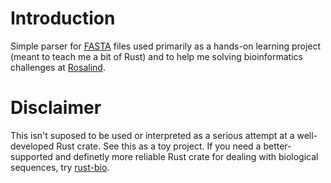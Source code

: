 # Introduction

Simple parser for [FASTA](https://en.wikipedia.org/wiki/FASTA_format) files used primarily as a hands-on learning project (meant to teach me a bit of Rust) and to help me solving bioinformatics challenges at [Rosalind](https://rosalind.info/).

# Disclaimer

This isn't suposed to be used or interpreted as a serious attempt at a well-developed Rust crate. See this as a toy project. If you need a better-supported and definetly more reliable Rust crate for dealing with biological sequences, try [rust-bio](https://docs.rs/bio/0.39.0/bio/index.html).
